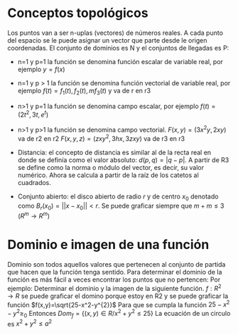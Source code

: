 # Conceptos topológicos
Los puntos van a ser n-uplas (vectores) de números reales.
A cada punto del espacio se le puede asignar un vector que parte desde le origen coordenadas.
El conjunto de dominios es N y el conjuntos de llegadas es P:
- n=1 y p=1 la función se denomina función escalar de variable real, por ejemplo $y=f(x)$
- n=1 y p > 1 la función se denomina función  vectorial de variable real, por ejemplo $f(t)=f_{1}(t), f_{2}(t),m f_{3}(t)$ y va de r en r3
- n>1 y p=1 la función se denomina campo escalar, por ejemplo $f(t)=(2t^2, 3t, e^t)$
- n>1 y p>1 la función se denomina campo vectorial.
$F(x,y)=(3x^2y, 2xy)$ va de r2 en r2
$F(x,y,z)=(zxy^2, 3hx, 3zxy)$ va de r3 en r3

- Distancia: el concepto de distancia es similar al de la recta real en donde se definía como el valor absoluto: $d(p,q)=|q-p|$. A partir de R3 se define como la norma o módulo del vector, es decir, su valor numérico.  Ahora se calcula a partir de la raíz de los catetos al cuadrados.
- Conjunto abierto: el disco abierto de radio $r$ y de centro $x_0$ denotado como $B_r(x_0)=||x-x_0|| < r$.
Se puede graficar siempre que $m+m\leqslant3$ ($R^m\rightarrow R^m$)

# Dominio e imagen de una función
Dominio son todos aquellos valores que pertenecen al conjunto de partida que hacen que la función tenga sentido. Para determinar el dominio de la función es más fácil a veces encontrar los puntos que no pertencen:
Por ejemplo:
Determinar el dominio y la imagen de la siguiente función.
$f:R^2\rightarrow R$ se puede graficar el domino porque estoy en R2 y se puede graficar la función
$f(x,y)=\sqrt{25-x^2-y^{2}}$
Para que se cumpla la función $25-x^2-y^{2}\geqslant_{0}$
Entonces $Dom_{f}=\{ (x,y)\in R / x^2+y^2 \leqslant 25 \}$
La ecuación de un circulo es $x^2+y^2 \leqslant a^2$ 